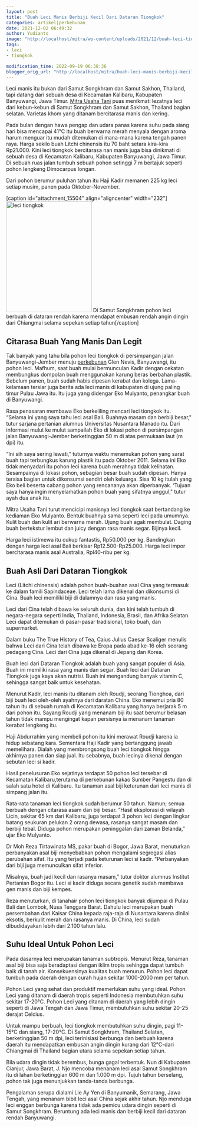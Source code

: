 ```yaml
---
layout: post
title: "Buah Leci Manis Berbiji Kecil Dari Dataran Tiongkok"
categories: artikel|perkebunan
date: 2021-12-02 06:49:32
author: Yudianto
image: "http://localhost/mitra/wp-content/uploads/2021/12/buah-leci-tiongkok.jpg"
tags:
- leci
- tiongkok

modification_time: 2022-09-19 06:38:36
blogger_orig_url: "http://localhost/mitra/buah-leci-manis-berbiji-kecil-dari.html"
---
```


Leci manis itu bukan dari Samut Songkhram dan Samut Sakhon, Thailand, tapi datang dari sebuah desa di Kecamatan Kalibaru, Kabupaten Banyuwangi, Jawa Timur. <a href="http://127.0.0.1/mitra/">Mitra Usaha Tani</a> puas menikmati lezatnya leci dari kebun-kebun di Samut Songkhram dan Samut Sakhon, Thailand bagian selatan. Varietas khom yang ditanam bercitarasa manis dan kering.

Pada bulan dengan hawa pengap dan udara panas karena suhu pada siang hari bisa mencapai 41°C itu buah berwarna merah menyala dengan aroma harum menguar itu mudah ditemukan di mana-mana karena tengah panen raya. Harga sekilo buah Litchi chinensis itu 70 baht setara kira-kira Rp21.000. Kini leci tiongkok bercitarasa nan manis juga bisa dinikmati di sebuah desa di Kecamatan Kalibaru, Kabupaten Banyuwangi, Jawa Timur. Di sebuah ruas jalan tumbuh sebuah pohon setinggi 7 m bertajuk seperti pohon lengkeng Dimocarpus longan.

Dari pohon berumur puluhan tahun itu Haji Kadir memanen 225 kg leci setiap musim, panen pada Oktober-November.

[caption id="attachment_15504" align="aligncenter" width="232"]<a href="http://127.0.0.1/mitra/wp-content/uploads/2021/12/leci-tiongkok.jpg"><img class="wp-image-15504 size-medium" src="http://127.0.0.1/mitra/wp-content/uploads/2021/12/leci-tiongkok-232x300.jpg" alt="leci tiongkok" width="232" height="300" /></a> Di Samut Songkhram pohon leci berbuah di dataran rendah karena mendapat embusan rendah angin dingin dari Chiangmai selama sepekan setiap tahun[/caption]
<h2 id="Citarasa">Citarasa Buah Yang Manis Dan Legit</h2>
Tak banyak yang tahu bila pohon leci tiongkok di persimpangan jalan Banyuwangi-Jember menuju <a class="wpil_keyword_link " title="perkebunan" href="http://127.0.0.1/mitra/perkebunan" data-wpil-keyword-link="linked">perkebunan</a> Glen Nevis, Banyuwangi, itu pohon leci. Mafhum, saat buah mulai bermunculan Kadir dengan cekatan membungkus dompolan buah menggunakan karung beras berbahan plastik. Sebelum panen, buah sudah habis dipesan kerabat dan kolega.
Lama-kelamaan tersiar juga berita ada leci manis di kabupaten di ujung paling timur Pulau Jawa itu. Itu juga yang didengar Eko Mulyanto, penangkar buah di Banyuwangi.

Rasa penasaran membawa Eko berkeliling mencari leci tiongkok itu. “Selama ini yang saya tahu leci asal Bali. Buahnya masam dan berbiji besar," tutur sarjana pertanian alumnus Universitas Nusantara Manado itu.
Dari informasi mulut ke mulut sampailah Eko di lokasi pohon di persimpangan jalan Banyuwangi-Jember berketinggian 50 m di atas permukaan laut (m dpi) itu.

“Ini sih saya sering lewati,” tuturnya waktu menemukan pohon yang sarat buah tapi terbungkus karung plastik itu pada Oktober 2011. Selama ini Eko tidak menyadari itu pohon leci karena buah merahnya tidak kelihatan.
Sesampainya di lokasi pohon, sebagian besar buah sudah dipesan. Hanya tersisa bagian untuk dikonsumsi sendiri oleh keluarga. Sisa 10 kg itulah yang Eko beli beserta cabang pohon yang rencananya akan diperbanyak. ‘Tujuan saya hanya ingin menyelamatkan pohon buah yang sifatnya unggul," tutur ayah dua anak itu.

Mitra Usaha Tani turut mencicipi manisnya leci tiongkok saat bertandang ke kediaman Eko Mulyanto. Bentuk buahnya sama seperti leci pada umumnya. Kulit buah dan kulit ari berwarna merah. Ujung buah agak membulat. Daging buah bertekstur lembut dan juicy dengan rasa manis segar. Bijinya kecil.

Harga leci istimewa itu cukup fantastis, Rp50.000 per kg. Bandingkan dengan harga leci asal Bali berkisar Rp12.500-Rp25.000. Harga leci impor bercltarasa manis asal Australia, Rpl40-ribu per kg.
<h2 id="Tiongkok">Buah Asli Dari Dataran Tiongkok</h2>
Leci (Litchi chinensis) adalah pohon buah-buahan asal Cina yang termasuk ke dalam famili Sapindaceae. Leci telah lama dikenal dan dikonsumsi di Cina. Buah leci memiliki biji di dalamnya dan rasa yang manis.

Leci dari Cina telah dibawa ke seluruh dunia, dan kini telah tumbuh di negara-negara seperti India, Thailand, Indonesia, Brasil, dan Afrika Selatan. Leci dapat ditemukan di pasar-pasar tradisional, toko buah, dan supermarket.

Dalam buku The True History of Tea, Caius Julius Caesar Scaliger menulis bahwa Leci dari Cina telah dibawa ke Eropa pada abad ke-16 oleh seorang pedagang Cina. Leci dari Cina juga dikenal di Jepang dan Korea.

Buah leci dari Dataran Tiongkok adalah buah yang sangat populer di Asia. Buah ini memiliki rasa yang manis dan segar. Buah leci dari Dataran Tiongkok juga kaya akan nutrisi. Buah ini mengandung banyak vitamin C, sehingga sangat baik untuk kesehatan.

Menurut Kadir, leci manis itu ditanam oleh Roudji, seorang Tionghoa, dari biji buah leci oleh-oleh ayahnya dari daratan China. Eko menemui pria 80 tahun itu di sebuah rumah di Kecamatan Kalibaru yang hanya berjarak 5 m dari pohon itu. Sayang Roudji yang menanam biji itu saat berumur belasan tahun tidak mampu mengingat kapan persisnya ia menanam tanaman kerabat lengkeng itu.

Haji Abdurrahim yang membeli pohon itu kini merawat Roudji karena ia hidup sebatang kara. Sementara Haji Kadir yang bertanggung jawab memelihara. Dialah yang membrongsong buah leci tiongkok hingga akhirnya panen dan siap jual. Itu sebabnya, buah lecinya dikenal dengan sebutan leci si kadir.

Hasil penelusuran Eko sejatinya terdapat 50 pohon leci tersebar di Kecamatan Kalibaru,terutama di perkebunan kakao Sumber Pangestu dan di salah satu hotel di Kalibaru. Itu tanaman asal biji keturunan dari leci manis di simpang jalan itu.

Rata-rata tanaman leci tiongkok sudah berumur 50 tahun. Namun; semua berbuah dengan citarasa asam dan biji besar. “Hasil eksplorasi di wilayah Licin, sekitar 65 km dari Kalibaru, juga terdapat 3 pohon leci dengan lingkar batang seukuran pelukan 2 orang dewasa, rasanya sangat masam dan berbiji tebal. Diduga pohon merupakan peninggalan dari zaman Belanda,” ujar Eko Mulyanto.

Dr Moh Reza Tirtawinata MS, pakar buah di Bogor, Jawa Barat, menuturkan perbanyakan asal biji menyebabkan pohon mengalami segregasi alias perubahan sifat. Itu yang terjadi pada keturunan leci si kadir. “Perbanyakan dari biji juga memunculkan sifat inferior.

Misalnya, buah jadi kecil dan rasanya masam,” tutur doktor alumnus Institut Pertanian Bogor itu. Leci si kadir diduga secara genetik sudah membawa gen manis dan biji kempes.

Reza menuturkan, di tanahair pohon leci tiongkok banyak dijumpai di Pulau Bali dan Lombok, Nusa Tenggara Barat. Dahulu leci merupakan buah persembahan dari Kaisar China kepada raja-raja di Nusantara karena dinilai eksotis, berkulit merah dan rasanya manis. Di China, leci sudah dibudidayakan lebih dari 2.100 tahun lalu.
<h2 id="Suhu">Suhu Ideal Untuk Pohon Leci</h2>
Pada dasarnya leci merupakan tanaman subtropis. Menurut Reza, tanaman asal biji bisa saja beradaptasi dengan iklim tropis sehingga dapat tumbuh baik di tanah air. Konsekuensinya kualitas buah menurun. Pohon leci dapat tumbuh pada daerah dengan curah hujan sekitar 1000-2000 mm per tahun.

Pohon Leci yang sehat dan produktif memerlukan suhu yang ideal. Pohon Leci yang ditanam di daerah tropis seperti Indonesia membutuhkan suhu sekitar 17-20°C. Pohon Leci yang ditanam di daerah yang lebih dingin seperti di Jawa Tengah dan Jawa Timur, membutuhkan suhu sekitar 20-25 derajat Celcius.

Untuk mampu berbuah, leci tiongkok membutuhkan suhu dingin, pagi 11- 15°C dan siang, 17-20°C. Di Samut Songkhram, Thailand Selatan, berketinggian 50 m dpi, leci terinisiasi berbunga dan berbuah karena daerah itu mendapatkan embusan angin dingin kurang dari 12°C-dari Chiangmai di Thailand bagian utara selama sepekan setiap tahun.

Bila udara dingin tidak berembus, bunga gagal terbentuk. Nun di Kabupaten Cianjur, Jawa Barat, J. Njo mencoba menanam leci asal Samut Songkhram itu di lahan berketinggian 600 m dan 1.000 m dpi. Tujuh tahun berselang, pohon tak juga menunjukkan tanda-tanda berbunga.

Pengalaman serupa dialami Lie Ay Yen di Banyumanik, Semarang, Jawa Tengah, yang menanam bibit leci asal China sejak akhir tahun. Njo menduga leci enggan berbunga karena tidak ada pemicu udara dingin seperti di Samut Songkhram. Beruntung ada leci manis dan berbiji kecil dari dataran rendah Banyuwangi.

